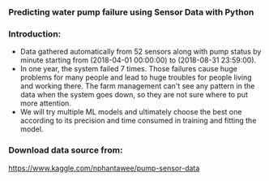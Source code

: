 ### Predicting water pump failure using Sensor Data with Python
### Introduction:
- Data gathered automatically from 52 sensors along with pump status by minute starting from (2018-04-01 00:00:00) to (2018-08-31 23:59:00).
- In one year, the system failed 7 times. Those failures cause huge problems for many people and lead to huge troubles for people living and working there. The farm management can't see any pattern in the data when the system goes down, so they are not sure where to put more attention.
- We will try multiple ML models and ultimately choose the best one according to its precision and time consumed in training and fitting the model.
### Download data source from:
https://www.kaggle.com/nphantawee/pump-sensor-data
